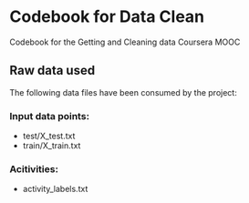# Codebook for Data Clean
Codebook for the Getting and Cleaning data Coursera MOOC

## Raw data used

The following data files have been consumed by the project:
### Input data points: 
- test/X_test.txt
- train/X_train.txt
### Acitivities:
- activity_labels.txt
